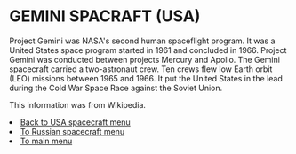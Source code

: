 # GEMINI SPACRAFT (USA)

Project Gemini was NASA's second human spaceflight program. It was a United States space program started in 1961 and concluded in 1966. Project Gemini was conducted between projects Mercury and Apollo. The Gemini spacecraft carried a two-astronaut crew. Ten crews flew low Earth orbit (LEO) missions between 1965 and 1966. It put the United States in the lead during the Cold War Space Race against the Soviet Union.

This information was from Wikipedia.

<p>
  <li><a href="usa.html">Back to USA spacecraft menu</a> </li> 
  <li><a href="russian.html">To Russian spacecraft menu</a></li>
  <li><a href="index.html">To main menu</a></li>
  </p>
  <p>
   <img alt="" class="fifty-percent" src="/images/Gemini.jpg"/>
  </p>    
